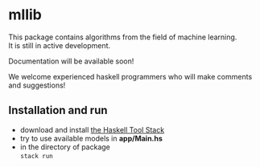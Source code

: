# mllib
This package contains algorithms from the field of machine learning.  
It is still in active development.  

Documentation will be available soon!  

We welcome experienced haskell programmers who will make comments and suggestions!  

## Installation and run
- download and install [the Haskell Tool Stack](https://docs.haskellstack.org/en/stable/README/#how-to-install)
- try to use available models in **app/Main.hs**
- in the directory of package  
```stack run```
